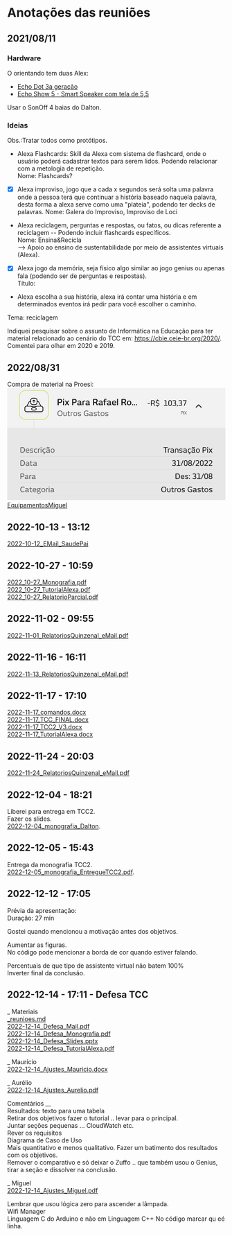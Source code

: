 # Anotações das reuniões  

## 2021/08/11  

### Hardware

O orientando tem duas Alex:

- [Echo Dot 3a geração](<https://www.amazon.com.br/Echo-Dot-3ª-Geração-Cor-Preta/dp/B07PDHSJ1H/ref=asc_df_B07PDHSJ1H/?tag=googleshopp00-20&linkCode=df0&hvadid=387692590979&hvpos=&hvnetw=g&hvrand=9214299911360497164&hvpone=&hvptwo=&hvqmt=&hvdev=c&hvdvcmdl=&hvlocint=&hvlocphy=1001698&hvtargid=pla-823375121002&psc=1> "Echo Dot")  
- [Echo Show 5 - Smart Speaker com tela de 5,5](<https://www.amazon.com.br/Echo-Show-Smart-Speaker-Alexa-Branco/dp/B07KD7TD31/ref=p13n_ds_purchase_sim_1p_dp_desktop_2/146-2881225-6209520?pd_rd_w=7heNX&pf_rd_p=bcb2ee29-2818-4fa9-a787-3b071b070ab8&pf_rd_r=RK2YFVX3D06GG6YWWC7V&pd_rd_r=cf0024b5-380c-42de-ac3e-a16c85683707&pd_rd_wg=NAOUN&pd_rd_i=B07KD7TD31&psc=1> "Echo Show")  

Usar o SonOff 4 baias do Dalton.  

### Ideias

Obs.:Tratar todos como protótipos.  

- Alexa Flashcards: Skill da Alexa com sistema de flashcard, onde o usuário poderá cadastrar textos para serem lidos. Podendo relacionar com a metologia de repetição.  
Nome: Flashcards?  

- [x] Alexa improviso, jogo que a cada x segundos será solta uma palavra onde a pessoa terá que continuar a história baseado naquela palavra, desta forma a alexa serve como uma "plateia", podendo ter decks de palavras.
Nome: Galera do Improviso, Improviso de Loci  

- Alexa reciclagem, perguntas e respostas, ou fatos, ou dicas referente a reciclagem -- Podendo incluir flashcards específicos.  
Nome: Ensina&Recicla  
--> Apoio ao ensino de sustentabilidade por meio de assistentes virtuais (Alexa).  

- [x] Alexa jogo da memória, seja físico algo similar ao jogo genius ou apenas fala (podendo ser de perguntas e respostas).  
Título:  

- Alexa escolha a sua história, alexa irá contar uma história e em determinados eventos irá pedir para você escolher o caminho.  

Tema: reciclagem  

Indiquei pesquisar sobre o assunto de Informática na Educação para ter material relacionado ao cenário do TCC em: <https://cbie.ceie-br.org/2020/>. Comentei para olhar em 2020 e 2019.  

## 2022/08/31

Compra de material na Proesi:  
![Pagto_Proesi](Pagto_Proesi.jpeg "Pagto_Proesi")
[EquipamentosMiguel](EquipamentosMiguel.pdf "EquipamentosMiguel")  

## 2022-10-13 - 13:12

[2022-10-12_EMail_SaudePai](2022-10-12_EMail_SaudePai.pdf "2022-10-12_EMail_SaudePai")  

## 2022-10-27 - 10:59

[2022_10-27_Monografia.pdf](2022_10-27_Monografia.pdf "2022_10-27_Monografia.pdf")  
[2022_10-27_TutorialAlexa.pdf](2022_10-27_TutorialAlexa.pdf "2022_10-27_TutorialAlexa.pdf")  
[2022_10-27_RelatorioParcial.pdf](2022_10-27_RelatorioParcial.pdf "2022_10-27_RelatorioParcial.pdf")  

## 2022-11-02 - 09:55

[2022-11-01_RelatoriosQuinzenal_eMail.pdf](2022-11-01_RelatoriosQuinzenal_eMail.pdf "2022-11-01_RelatoriosQuinzenal_eMail.pdf")  

## 2022-11-16 - 16:11

[2022-11-13_RelatoriosQuinzenal_eMail.pdf](2022-11-13_RelatoriosQuinzenal_eMail.pdf "2022-11-13_RelatoriosQuinzenal_eMail.pdf")  

## 2022-11-17 - 17:10

[2022-11-17_comandos.docx](2022-11-17_comandos.docx "2022-11-17_comandos.docx")  
[2022-11-17_TCC_FINAL.docx](2022-11-17_TCC_FINAL.docx "2022-11-17_TCC_FINAL.docx")  
[2022-11-17_TCC2_V3.docx](2022-11-17_TCC2_V3.docx "2022-11-17_TCC2_V3.docx")  
[2022-11-17_TutorialAlexa.docx](2022-11-17_TutorialAlexa.docx "2022-11-17_TutorialAlexa.docx")  

## 2022-11-24 - 20:03

[2022-11-24_RelatoriosQuinzenal_eMail.pdf](2022-11-24_RelatoriosQuinzenal_eMail.pdf "2022-11-24_RelatoriosQuinzenal_eMail.pdf")  

## 2022-12-04 - 18:21

Liberei para entrega em TCC2.  
Fazer os slides.  
[2022-12-04_monografia_Dalton](2022-12-04_monografia_Dalton.docx "2022-12-04_monografia_Dalton").  

## 2022-12-05 - 15:43

Entrega da monografia TCC2.  
[2022-12-05_monografia_EntregueTCC2.pdf](2022-12-05_monografia_EntregueTCC2.pdf "2022-12-05_monografia_EntregueTCC2.pdf").  

## 2022-12-12 - 17:05

Prévia da apresentação:  
Duração: 27 min

Gostei quando mencionou a motivação antes dos objetivos.  

Aumentar as figuras.  
No código pode mencionar a borda de cor quando estiver falando.  

Percentuais de que tipo de assistente virtual não batem 100%  
Inverter final da conclusão.  

## 2022-12-14 - 17:11 - Defesa TCC

_ Materiais  
[_reunioes.md](_reunioes.md "_reunioes.md")  
[2022-12-14_Defesa_Mail.pdf](2022-12-14_Defesa_Mail.pdf "2022-12-14_Defesa_Mail.pdf")  
[2022-12-14_Defesa_Monografia.pdf](2022-12-14_Defesa_Monografia.pdf "2022-12-14_Defesa_Monografia.pdf")  
[2022-12-14_Defesa_Slides.pptx](2022-12-14_Defesa_Slides.pptx "2022-12-14_Defesa_Slides.pptx")  
[2022-12-14_Defesa_TutorialAlexa.pdf](2022-12-14_Defesa_TutorialAlexa.pdf "2022-12-14_Defesa_TutorialAlexa.pdf")  

_ Maurício  
[2022-12-14_Ajustes_Mauricio.docx](2022-12-14_Ajustes_Mauricio.docx "2022-12-14_Ajustes_Mauricio.docx")  

_ Aurélio  
[2022-12-14_Ajustes_Aurelio.pdf](2022-12-14_Ajustes_Aurelio.pdf "2022-12-14_Ajustes_Aurelio.pdf")  

Comentários __  
Resultados: texto para uma tabela  
Retirar dos objetivos fazer o tutorial .. levar para o principal.  
Juntar seções pequenas ... CloudWatch etc.  
Rever os requisitos  
Diagrama de Caso de Uso  
Mais quantitativo e menos qualitativo.
Fazer um batimento dos resultados com os objetivos.  
Remover o comparativo e só deixar o Zuffo .. que também usou o Genius, tirar a seção e dissolver na conclusão.  

_ Miguel  
[2022-12-14_Ajustes_Miguel.pdf](2022-12-14_Ajustes_Miguel.pdf "2022-12-14_Ajustes_Miguel.pdf")  

Lembrar que usou lógica zero para ascender a lâmpada.  
Wifi Manager  
Linguagem C do Arduino e não em Linguagem C++
No código marcar qu eé linha.  
